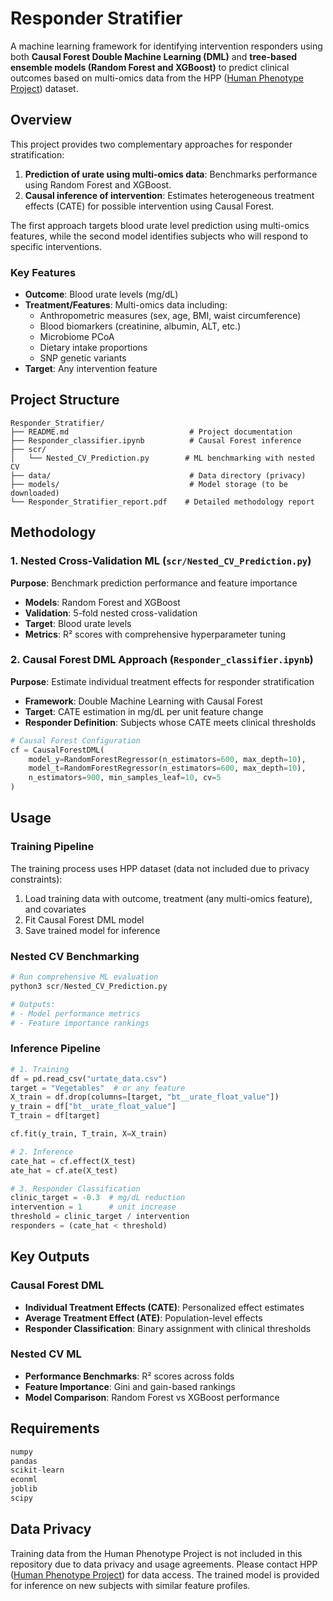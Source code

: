 # Responder Stratifier

A machine learning framework for identifying intervention responders using both **Causal Forest Double Machine Learning (DML)** and **tree-based ensemble models (Random Forest and XGBoost)** to predict clinical outcomes based on multi-omics data from the HPP ([Human Phenotype Project](https://humanphenotypeproject.org/)) dataset.

## Overview

This project provides two complementary approaches for responder stratification:

1. **Prediction of urate using multi-omics data**: Benchmarks performance using Random Forest and XGBoost.
2. **Causal inference of intervention**: Estimates heterogeneous treatment effects (CATE) for possible intervention using Causal Forest.

The first approach targets blood urate level prediction using multi-omics features, while the second model identifies subjects who will respond to specific interventions.

### Key Features

- **Outcome**: Blood urate levels (mg/dL)
- **Treatment/Features**: Multi-omics data including:
  - Anthropometric measures (sex, age, BMI, waist circumference)
  - Blood biomarkers (creatinine, albumin, ALT, etc.)
  - Microbiome PCoA
  - Dietary intake proportions
  - SNP genetic variants
- **Target**: Any intervention feature

## Project Structure

```
Responder_Stratifier/
├── README.md                           # Project documentation
├── Responder_classifier.ipynb          # Causal Forest inference
├── scr/
│   └── Nested_CV_Prediction.py        # ML benchmarking with nested CV
├── data/                               # Data directory (privacy)
├── models/                             # Model storage (to be downloaded)
└── Responder_Stratifier_report.pdf    # Detailed methodology report
```

## Methodology

### 1. Nested Cross-Validation ML (`scr/Nested_CV_Prediction.py`)

**Purpose**: Benchmark prediction performance and feature importance

- **Models**: Random Forest and XGBoost
- **Validation**: 5-fold nested cross-validation
- **Target**: Blood urate levels
- **Metrics**: R² scores with comprehensive hyperparameter tuning

### 2. Causal Forest DML Approach (`Responder_classifier.ipynb`)

**Purpose**: Estimate individual treatment effects for responder stratification

- **Framework**: Double Machine Learning with Causal Forest
- **Target**: CATE estimation in mg/dL per unit feature change
- **Responder Definition**: Subjects whose CATE meets clinical thresholds

```python
# Causal Forest Configuration
cf = CausalForestDML(
    model_y=RandomForestRegressor(n_estimators=600, max_depth=10),
    model_t=RandomForestRegressor(n_estimators=600, max_depth=10),
    n_estimators=900, min_samples_leaf=10, cv=5
)
```


## Usage

### Training Pipeline

The training process uses HPP dataset (data not included due to privacy constraints):

1. Load training data with outcome, treatment (any multi-omics feature), and covariates
2. Fit Causal Forest DML model
3. Save trained model for inference


### Nested CV Benchmarking

```python
# Run comprehensive ML evaluation
python3 scr/Nested_CV_Prediction.py

# Outputs:
# - Model performance metrics
# - Feature importance rankings
```

### Inference Pipeline

```python
# 1. Training
df = pd.read_csv("urtate_data.csv")
target = "Vegetables"  # or any feature
X_train = df.drop(columns=[target, "bt__urate_float_value"])
y_train = df["bt__urate_float_value"]
T_train = df[target]

cf.fit(y_train, T_train, X=X_train)

# 2. Inference
cate_hat = cf.effect(X_test)
ate_hat = cf.ate(X_test)

# 3. Responder Classification
clinic_target = -0.3  # mg/dL reduction
intervention = 1      # unit increase
threshold = clinic_target / intervention
responders = (cate_hat < threshold)
```


## Key Outputs

### Causal Forest DML
- **Individual Treatment Effects (CATE)**: Personalized effect estimates
- **Average Treatment Effect (ATE)**: Population-level effects
- **Responder Classification**: Binary assignment with clinical thresholds

### Nested CV ML
- **Performance Benchmarks**: R² scores across folds
- **Feature Importance**: Gini and gain-based rankings
- **Model Comparison**: Random Forest vs XGBoost performance

## Requirements

```python
numpy
pandas
scikit-learn
econml
joblib
scipy
```

## Data Privacy

Training data from the Human Phenotype Project is not included in this repository due to data privacy and usage agreements. Please contact HPP ([Human Phenotype Project](https://humanphenotypeproject.org/)) for data access. The trained model is provided for inference on new subjects with similar feature profiles.

